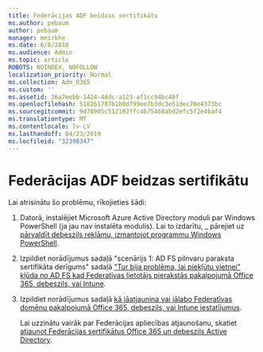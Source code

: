 ```yaml
---
title: Federācijas ADF beidzas sertifikātu
ms.author: pebaum
author: pebaum
manager: mnirkhe
ms.date: 6/8/2018
ms.audience: Admin
ms.topic: article
ROBOTS: NOINDEX, NOFOLLOW
localization_priority: Normal
ms.collection: Adm_O365
ms.custom: ''
ms.assetid: 26a7eebb-1424-4ddc-a123-af1cc94bc40f
ms.openlocfilehash: 518261787b1b0df99ee7b3dc3e51dec70e4373bc
ms.sourcegitcommit: 9d78905c512192ffc4675468abd2efc5f2e4baf4
ms.translationtype: MT
ms.contentlocale: lv-LV
ms.lasthandoff: 04/23/2019
ms.locfileid: "32398347"
---
```

# <a name="adfs-federation-certificate-expiring"></a>Federācijas ADF beidzas sertifikātu

Lai atrisinātu šo problēmu, rīkojieties šādi:
  
1. Datorā, instalējiet Microsoft Azure Active Directory moduli par Windows PowerShell (ja jau nav instalēta modulis). Lai to izdarītu, _ pārejiet uz [pārvaldīt debeszils reklāmu, izmantojot programmu Windows PowerShell](https://aka.ms/aadposh).
    
2. Izpildiet norādījumus sadaļā "scenārijs 1: AD FS pilnvaru paraksta sertifikāta derīgums" sadaļā ["Tur bija problēma, lai piekļūtu vietnei" kļūda no AD FS kad Federatīvas lietotājs pierakstās pakalpojumā Office 365, debeszils, vai Intune](https://support.microsoft.com/help/2713898/there-was-a-problem-accessing-the-site-error-from-ad-fs-when-a-federat).
    
3. Izpildiet norādījumus sadaļā [kā jāatjaunina vai jālabo Federatīvas domēnu pakalpojumā Office 365, debeszils, vai Intune iestatījumus](https://support.microsoft.com/help/2647048/how-to-update-or-repair-the-settings-of-a-federated-domain-in-office-3).
    
    Lai uzzinātu vairāk par Federācijas apliecības atjaunošanu, skatiet [atjaunot Federācijas sertifikātus Office 365 un debeszils Active Directory](https://docs.microsoft.com/azure/active-directory/connect/active-directory-aadconnect-o365-certs).
    

